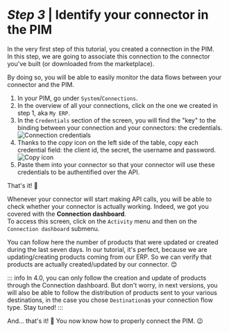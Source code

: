 # _Step 3_ | Identify your connector in the PIM

In the very first step of this tutorial, you created a connection in the PIM.  
In this step, we are going to associate this connection to the connector you've built (or downloaded from the marketplace).

By doing so, you will be able to easily monitor the data flows between your connector and the PIM.

1. In your PIM, go under `System`/`Connections`.
2. In the overview of all your connections, click on the one we created in step 1, aka `My ERP`.
3. In the `Credentials` section of the screen, you will find the "key" to the binding between your connection and your connectors: the credentials.
![Connection credentials](/img/getting-started/connection-credentials.png)
4. Thanks to the _copy_ icon on the left side of the table, copy each credential field: the client id, the secret, the username and password.
![Copy icon](/img/getting-started/connection-credentials-copy-icon.png)
5. Paste them into your connector so that your connector will use these credentials to be authentified over the API.

That's it! :tada:

Whenever your connector will start making API calls, you will be able to check whether your connector is actually working. Indeed, we got you covered with the **Connection dashboard**.  
To access this screen, click on the `Activity` menu and then on the `Connection dashboard` submenu.

You can follow here the number of products that were updated or created during the last seven days. In our tutorial, it's perfect, because we are updating/creating products coming from our ERP. So we can verify that products are actually created/updated by our connector. 😊

::: info
In 4.0, you can only follow the creation and update of products through the Connection dashboard. But don't worry, in next versions, you will also be able to follow the distribution of products sent to your various destinations, in the case you chose `Destination`as your connection flow type. Stay tuned!
:::


And... that's it! :tada: You now know how to properly connect the PIM. :wink:
